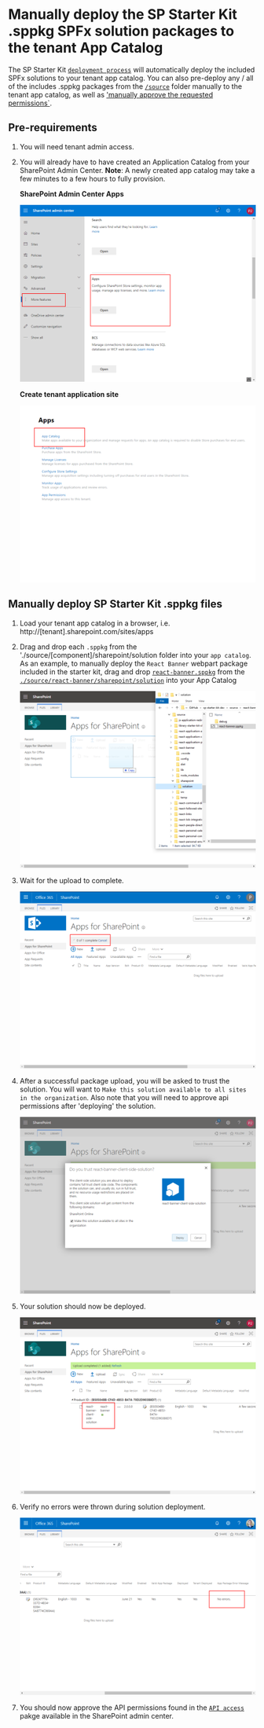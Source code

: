 # Manually deploy the SP Starter Kit .sppkg SPFx solution packages to the tenant App Catalog

The SP Starter Kit [`deployment process`](../provisiniong/readme.md) will automatically deploy the included SPFx solutions to your tenant app catalog. You can also pre-deploy any / all of the includes .sppkg packages from the [`/source`](../source) folder manually to the tenant app catalog, as well as ['manually approve the requested permissions`](api-management.md).


## Pre-requirements

1. You will need tenant admin access.

2. You will already have to have created an Application Catalog from your SharePoint Admin Center. **Note**: A newly created app catalog may take a few minutes to a few hours to fully provision.

   **SharePoint Admin Center Apps**

   ![SharePoint Admin Center](../assets/images/app-catalog-01.png)

   **Create tenant application site**

   ![SharePoint Admin Center](../assets/images/app-catalog-02.png)


## Manually deploy SP Starter Kit .sppkg files

1. Load your tenant app catalog in a browser, i.e. http://[tenant].sharepoint.com/sites/apps

2. Drag and drop each `.sppkg` from the './source/[component]/sharepoint/solution folder into your `app catalog`. As an example, to manually deploy the `React Banner` webpart package included in the starter kit, drag and drop [`react-banner.sppkg`](../source/react-banner/sharepoint/solution) from the [`./source/react-banner/sharepoint/solution`](../source/react-banner/sharepoint/solution) into your App Catalog

   ![Application Catalog](../assets/images/spfx-solution-deployment-manual-01.png)

3. Wait for the upload to complete.

   ![Application Catalog](../assets/images/spfx-solution-deployment-manual-02.png)

4. After a successful package upload, you will be asked to trust the solution. You will want to `Make this solution available to all sites in the organization`. Also note that you will need to approve api permissions after 'deploying' the solution.

   ![Application Catalog](../assets/images/spfx-solution-deployment-manual-03.png)

5. Your solution should now be deployed.

   ![Application Catalog](../assets/images/spfx-solution-deployment-manual-04.png)

6. Verify no errors were thrown during solution deployment.

   ![Application Catalog](../assets/images/spfx-solution-deployment-manual-05.png)

7. You should now approve the API permissions found in the [`API access`](api-management.md) pakge available in the SharePoint admin center.
